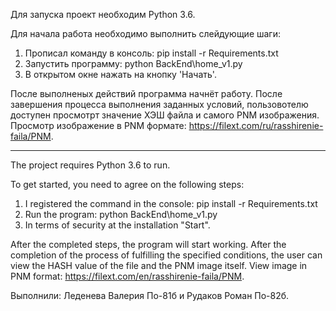 Для запуска проект необходим Python 3.6.

Для начала работа необходимо выполнить слейдующие шаги:
1) Прописал команду в консоль: pip install -r Requirements.txt
2) Запустить программу: python BackEnd\home_v1.py
3) В открытом окне нажать на кнопку 'Начать'.

После выполненых действий программа начнёт работу.
После завершения процесса выполнения заданных условий, пользовотелю доступен просмотрт значение ХЭШ файла и самого PNM изображения.
Просмотр изображение в PNM формате: https://filext.com/ru/rasshirenie-faila/PNM.

-----------------------------------------------------------------------------------------------------------------------------------

The project requires Python 3.6 to run.

To get started, you need to agree on the following steps:
1) I registered the command in the console: pip install -r Requirements.txt
2) Run the program: python BackEnd\home_v1.py
3) In terms of security at the installation "Start".

After the completed steps, the program will start working.
After the completion of the process of fulfilling the specified conditions, the user can view the HASH value of the file and the PNM image itself.
View image in PNM format: https://filext.com/en/rasshirenie-faila/PNM.

Выполнили: Леденева Валерия По-81б и Рудаков Роман По-82б.
